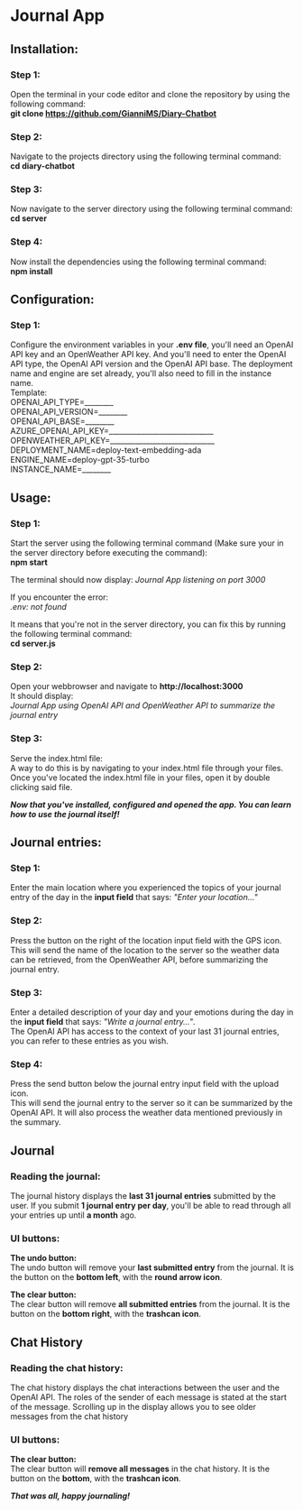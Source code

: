 # Journal App

## Installation: <br>
### Step 1: <br>
Open the terminal in your code editor and clone the repository by using the following command: <br>
**git clone https://github.com/GianniMS/Diary-Chatbot**

### Step 2: <br>
Navigate to the projects directory using the following terminal command: <br>
**cd diary-chatbot**

### Step 3: <br>
Now navigate to the server directory using the following terminal command: <br>
**cd server**

### Step 4: <br>
Now install the dependencies using the following terminal command: <br>
**npm install**

## Configuration: <br>
### Step 1: <br>
Configure the environment variables in your **.env file**, you'll need an OpenAI API key and an OpenWeather API key. And you'll need to enter the OpenAI API type, the OpenAI API version and the OpenAI API base. 
The deployment name and engine are set already, you'll also need to fill in the instance name. <br>
Template: <br> 
OPENAI_API_TYPE=________ <br>
OPENAI_API_VERSION=________ <br>
OPENAI_API_BASE=________ <br>
AZURE_OPENAI_API_KEY=_____________________________ <br>
OPENWEATHER_API_KEY=_____________________________ <br>
DEPLOYMENT_NAME=deploy-text-embedding-ada <br>
ENGINE_NAME=deploy-gpt-35-turbo <br>
INSTANCE_NAME=________ <br>

## Usage: <br>
### Step 1: <br>
Start the server using the following terminal command (Make sure your in the server directory before executing the command): <br>
**npm start**

The terminal should now display:
_Journal App listening on port 3000_

If you encounter the error: <br>
_.env: not found <br>_

It means that you're not in the server directory, you can fix this by running the following terminal command: <br>
**cd server.js**

### Step 2: <br> 
Open your webbrowser and navigate to **http://localhost:3000** <br>
It should display: <br>
_Journal App using OpenAI API and OpenWeather API to summarize the journal entry_

### Step 3: <br>
Serve the index.html file: <br>
A way to do this is by navigating to your index.html file through your files. Once you've located the index.html file in your files, open it by double clicking said file.

***Now that you've installed, configured and opened the app. You can learn how to use the journal itself!***

## Journal entries: <br>
### Step 1: <br>
Enter the main location where you experienced the topics of your journal entry of the day in the **input field** that says: _"Enter your location..."_ <br>

### Step 2: <br>
Press the button on the right of the location input field with the GPS icon. <br>
This will send the name of the location to the server so the weather data can be retrieved, from the OpenWeather API, before summarizing the journal entry.

### Step 3: <br>
Enter a detailed description of your day and your emotions during the day in the **input field** that says: _"Write a journal entry..."_. <br>
The OpenAI API has access to the context of your last 31 journal entries, you can refer to these entries as you wish.

### Step 4: <br>
Press the send button below the journal entry input field with the upload icon. <br>
This will send the journal entry to the server so it can be summarized by the OpenAI API. It will also process the weather data mentioned previously in the summary.

## Journal
### Reading the journal: <br>
The journal history displays the **last 31 journal entries** submitted by the user. If you submit **1 journal entry per day**, you'll be able to read through all your entries up until **a month** ago.

### UI buttons: <br>
**The undo button: <br>**
The undo button will remove your **last submitted entry** from the journal. It is the button on the **bottom left**, with the **round arrow icon**.

**The clear button: <br>**
The clear button will remove **all submitted entries** from the journal. It is the button on the **bottom right**, with the **trashcan icon**.

## Chat History
### Reading the chat history: <br>
The chat history displays the chat interactions between the user and the OpenAI API. The roles of the sender of each message is stated at the start of the message. Scrolling up in the display allows you to see older messages from the chat history

### UI buttons: <br>
**The clear button: <br>**
The clear button will **remove all messages** in the chat history. It is the button on the **bottom**, with the **trashcan icon**.

***That was all, happy journaling!***
